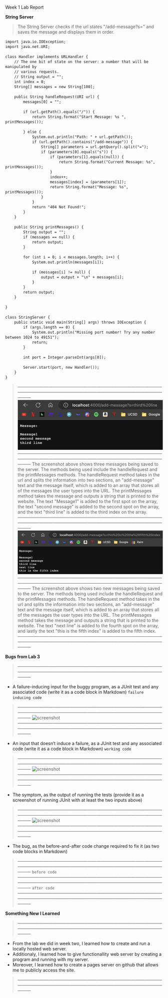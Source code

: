 Week 1 Lab Report

__String Server__
> The String Server checks if the url states "/add-message?s=" and saves the message and displays them in order.

```
import java.io.IOException;
import java.net.URI;

class Handler implements URLHandler {
    // The one bit of state on the server: a number that will be manipulated by
    // various requests.
    // String output = "";
    int index = 0;
    String[] messages = new String[100];

    public String handleRequest(URI url) {
        messages[0] = "";

        if (url.getPath().equals("/")) {
            return String.format("Start Message: %s ", printMessages());

        } else {
            System.out.println("Path: " + url.getPath());
            if (url.getPath().contains("/add-message")) {
                String[] parameters = url.getQuery().split("=");
                if (parameters[0].equals("s")) {
                    if (parameters[1].equals(null)) {
                        return String.format("Current Message: %s", printMessages());
                    }
                    index++;
                    messages[index] = (parameters[1]);
                    return String.format("Message: %s", printMessages());
                }
            }
            return "404 Not Found!";
        }
    }

    public String printMessages() {
        String output = "";
        if (messages == null) {
            return output;
        }

        for (int i = 0; i < messages.length; i++) {
            System.out.println(messages[i]);

            if (messages[i] != null) {
                output = output + "\n" + messages[i];
            }
        }
        return output;
    }

}

class StringServer {
    public static void main(String[] args) throws IOException {
        if (args.length == 0) {
            System.out.println("Missing port number! Try any number between 1024 to 49151");
            return;
        }

        int port = Integer.parseInt(args[0]);

        Server.start(port, new Handler());
    }
}
```


>—————————————————————————————————————————————————————————————————————
![screenshot](image1.png)
>—————————————————————————————————————————————————————————————————————
>The screenshot above shows three messages being saved to the server. The methods being used include the handleRequest and the printMessages methods. The handleRequest method takes in the url and splits the information into two sections, an "add-message" text and the message itself, which is added to an array that stores all of the messages the user types into the URL. The printMessages method takes the message and outputs a string that is printed to the website. The text "Message1" is added to the first spot on the array, the text "second message" is added to the second spot on the array, and the text "third line"  is added to the third index on the array.
>—————————————————————————————————————————————————————————————————————
![screenshot](image2.png)
>—————————————————————————————————————————————————————————————————————
>The screenshot above shows two new messages being saved to the server. The methods being used include the handleRequest and the printMessages methods. The handleRequest method takes in the url and splits the information into two sections, an "add-message" text and the message itself, which is added to an array that stores all of the messages the user types into the URL. The printMessages method takes the message and outputs a string that is printed to the website. The text "next line" is added to the fourth spot on the array, and lastly the text "this is the fifth index" is added to the fifth index.
>—————————————————————————————————————————————————————————————————————

__Bugs from Lab 3__ 

>—————————————————————————————————————————————————————————————————————
* A failure-inducing input for the buggy program, as a JUnit test and any associated code (write it as a code block in Markdown)
``` failure inducing code ```
>—————————————————————————————————————————————————————————————————————
![screenshot](junit1.png)
>—————————————————————————————————————————————————————————————————————
* An input that doesn’t induce a failure, as a JUnit test and any associated code (write it as a code block in Markdown)
``` working code ```
>—————————————————————————————————————————————————————————————————————
![screenshot](junit2.png)
>—————————————————————————————————————————————————————————————————————
* The symptom, as the output of running the tests (provide it as a screenshot of running JUnit with at least the two inputs above)
>—————————————————————————————————————————————————————————————————————
![screenshot](junit3.png)
>—————————————————————————————————————————————————————————————————————
* The bug, as the before-and-after code change required to fix it (as two code blocks in Markdown)
>—————————————————————————————————————————————————————————————————————
``` before code ```
>—————————————————————————————————————————————————————————————————————
``` after code  ```
>—————————————————————————————————————————————————————————————————————

__Something New I Learned__

>—————————————————————————————————————————————————————————————————————
* From the lab we did in week two, I learned how to create and run a locally hosted web server.
* Additionaly, I learned how to give functionallity web server by creating a program and running with my server.
* Moreover, I learned how to create a pages server on github that allows me to publicly access the site.
>—————————————————————————————————————————————————————————————————————